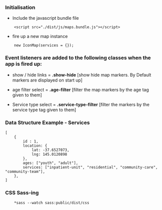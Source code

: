 ### Initialisation ###

* Include the javascript bundle file 

```
	<script src="./dist/js/maps.bundle.js"></script>    
```

* fire up a new map instance

```
	new IconMap(services = {});
```

### Event listeners are added to the following classes when the app is fired up: ###

* show / hide links = **.show-hide** [show hide map markers. By Default markers are displayed on start up]

* age filter select = **.age-filter** [filter the map markers by the age tag given to them]

* Service type select = **.service-type-filter** [filter the markers by the service type tag given to them]

### Data Structure Example - Services ###

```
[
	{
		id : 1,
		location: {
			lat: -37.6527073,
			lng: 145.0120898
		},
		ages: ["youth", "adult"],
		services: ["inpatient-unit", "residential", "community-care", "community-team"],
	},
]
```

### CSS Sass-ing ###

```
	*sass --watch sass:public/dist/css 
```
